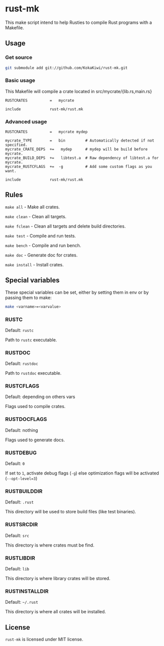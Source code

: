 rust-mk
=======

This make script intend to help Rusties to compile Rust programs with a Makefile.

Usage
-----

### Get source ###

```sh
git submodule add git://github.com/KokaKiwi/rust-mk.git
```

### Basic usage ###

This Makefile will compile a crate located in src/mycrate/{lib.rs,main.rs}

```make
RUSTCRATES          =   mycrate

include             rust-mk/rust.mk
```

### Advanced usage ###

```make
RUSTCRATES          =   mycrate mydep

mycrate_TYPE        =   bin         # Automatically detected if not specified.
mycrate_CRATE_DEPS  +=   mydep      # mydep will be build before mycrate.
mycrate_BUILD_DEPS  +=   libtest.a  # Raw dependency of libtest.a for mycrate.
mycrate_RUSTCFLAGS  +=  -g          # Add some custom flags as you want.

include             rust-mk/rust.mk
```

Rules
-----

`make all` - Make all crates.

`make clean` - Clean all targets.

`make fclean` - Clean all targets and delete build directories.

`make test` - Compile and run tests.

`make bench` - Compile and run bench.

`make doc` - Generate doc for crates.

`make install` - Install crates.

Special variables
-----------------

These special variables can be set, either by setting them in env or by passing them to make:

```sh
make <varname>=<varvalue>
```

### RUSTC ###

Default: `rustc`

Path to `rustc` executable.

### RUSTDOC ###

Default: `rustdoc`

Path to `rustdoc` executable.

### RUSTCFLAGS ###

Default: depending on others vars

Flags used to compile crates.

### RUSTDOCFLAGS ###

Default: nothing

Flags used to generate docs.

### RUSTDEBUG ###

Default: `0`

If set to `1`, activate debug flags (`-g`) else optimization flags will be activated (`--opt-level=3`)

### RUSTBUILDDIR ###

Default: `.rust`

This directory will be used to store build files (like test binaries).

### RUSTSRCDIR ###

Default: `src`

This directory is where crates must be find.

### RUSTLIBDIR ###

Default: `lib`

This directory is where library crates will be stored.

### RUSTINSTALLDIR ###

Default: `~/.rust`

This directory is where all crates will be installed.

License
-------

`rust-mk` is licensed under MIT license.
